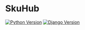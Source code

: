 # SkuHub

[![Python Version](https://img.shields.io/badge/python-3.10-blue)]()
[![Django Version](https://img.shields.io/badge/django-4.2.7-brightgreen)]()

